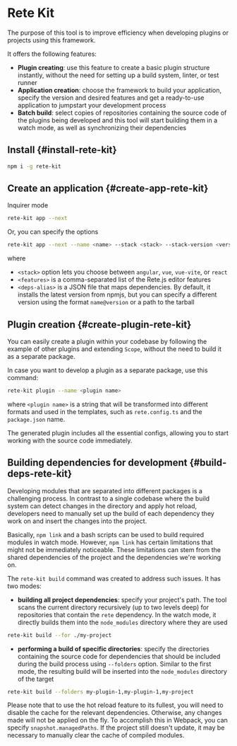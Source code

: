 # Rete Kit

The purpose of this tool is to improve efficiency when developing plugins or projects using this framework.

It offers the following features:

- **Plugin creating**: use this feature to create a basic plugin structure instantly, without the need for setting up a build system, linter, or test runner
- **Application creation**: choose the framework to build your application, specify the version and desired features and get a ready-to-use application to jumpstart your development process
- **Batch build**: select copies of repositories containing the source code of the plugins being developed and this tool will start building them in a watch mode, as well as synchronizing their dependencies

## Install {#install-rete-kit}

```bash
npm i -g rete-kit
```

## Create an application {#create-app-rete-kit}

Inquirer mode

```bash
rete-kit app --next
```

Or, you can specify the options

```bash
rete-kit app --next --name <name> --stack <stack> --stack-version <version> --features <features> --deps-alias <deps-alias>
```

where
- `<stack>` option lets you choose between `angular`, `vue`, `vue-vite`, or `react`
- `<features>` is a comma-separated list of the Rete.js editor features
- `<deps-alias>` is a JSON file that maps dependencies. By default, it installs the latest version from npmjs, but you can specify a different version using the format `name@version` or a path to the tarball

## Plugin creation {#create-plugin-rete-kit}

You can easily create a plugin within your codebase by following the example of other plugins and extending `Scope`, without the need to build it as a separate package.

In case you want to develop a plugin as a separate package, use this command:

```bash
rete-kit plugin --name <plugin name>
```

where `<plugin name>` is a string that will be transformed into different formats and used in the templates, such as `rete.config.ts` and the `package.json` name.

The generated plugin includes all the essential configs, allowing you to start working with the source code immediately.

## Building dependencies for development {#build-deps-rete-kit}

Developing modules that are separated into different packages is a challenging process. In contrast to a single codebase where the build system can detect changes in the directory and apply hot reload, developers need to manually set up the build of each dependency they work on and insert the changes into the project.

Basically, `npm link` and a bash scripts can be used to build required modules in watch mode. However, `npm link` has certain limitations that might not be immediately noticeable. These limitations can stem from the shared dependencies of the project and the dependencies we're working on.

The `rete-kit build` command was created to address such issues. It has two modes:

- **building all project dependencies**: specify your project's path. The tool scans the current directory recursively (up to two levels deep) for repositories that contain the `rete` dependency. In the watch mode, it directly builds them into the `node_modules` directory where they are used

```bash
rete-kit build --for ./my-project
```

- **performing a build of specific directories**: specify the directories containing the source code for dependencies that should be included during the build process using `--folders` option. Similar to the first mode, the resulting build will be inserted into the `node_modules` directory of the target

```bash
rete-kit build --folders my-plugin-1,my-plugin-1,my-project
```

Please note that to use the hot reload feature to its fullest, you will need to disable the cache for the relevant dependencies. Otherwise, any changes made will not be applied on the fly. To accomplish this in Webpack, you can specify `snapshot.managedPaths`. If the project still doesn't update, it may be necessary to manually clear the cache of compiled modules.
